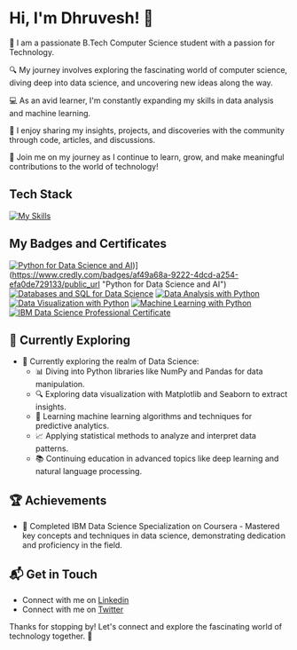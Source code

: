 # Hi, I'm Dhruvesh! 👋

👋 I am a passionate B.Tech Computer Science student with a passion for Technology.

🔍 My journey involves exploring the fascinating world of computer science, diving deep into data science, and uncovering new ideas along the way.

💻 As an avid learner, I'm constantly expanding my skills in data analysis and machine learning.

📝 I enjoy sharing my insights, projects, and discoveries with the community through code, articles, and discussions.

🌱 Join me on my journey as I continue to learn, grow, and make meaningful contributions to the world of technology!

## Tech Stack
[![My Skills](https://skillicons.dev/icons?i=py,r,anaconda)](https://skillicons.dev)

## My Badges and Certificates

<!--START_SECTION:badges-->


[![Python for Data Science and AI](https://images.credly.com/size/680x680/images/0571ab1d-f43b-43d9-9c68-8ebd0ebd61b7/Python_for_Data_Sci_and_AI_Foundational.png)](https://images.credly.com/size/680x680/images/0571ab1d-f43b-43d9-9c68-8ebd0ebd61b7/Python_for_Data_Sci_and_AI_Foundational.png))](https://www.credly.com/badges/af49a68a-9222-4dcd-a254-efa0de729133/public_url "Python for Data Science and AI")
[![Databases and SQL for Data Science](https://images.credly.com/size/680x680/images/594e0ab7-c864-4d9a-9987-3a903ec3f06a/Cognitive_Class_-_DB_and_SQL_for_Data_Sci.png)](https://www.credly.com/badges/dd88b0b3-91c1-44f1-ae63-17fb0f9fd493/public_url "Databases and SQL for Data Science")
[![Data Analysis with Python](https://images.credly.com/size/680x680/images/fa39f4f0-174a-4886-b821-6a37d42b8b3a/Cognitive_Class_-_Data_Analysis_w_Python.png)](https://www.credly.com/badges/f5534a92-d727-458e-b8a9-c9cdeef7013d/public_url "Data Analysis with Python")
[![Data Visualization with Python](https://images.credly.com/size/680x680/images/76326afb-199d-4250-a74f-01bc86dda118/Cognitive_Class_-_Data_Visual_w_Python.png)](https://www.credly.com/badges/0d90fc23-3afb-41c3-926a-24e2bad1b770/public_urll "Data Visualization with Python")
[![Machine Learning with Python](https://images.credly.com/size/680x680/images/5ae9bf9e-da6e-4cec-82eb-d2b4cfea9751/Machine_Learning_with_Python.png)](https://www.credly.com/badges/db5290da-b975-4552-a12b-f98294d6eb61/public_url "Machine Learning with Python")
[![IBM Data Science Professional Certificate](https://images.credly.com/size/680x680/images/b47e9b58-7f54-4981-b156-5e7d354c8215/Professional_Certificate_-_Data_Science.png)](https://www.credly.com/badges/9fffd1b8-6e5a-41ca-8b64-f74f30ad308b/public_url "IBM Data Science Professional Certificate")

## 🌱 Currently Exploring

- 🚀 Currently exploring the realm of Data Science:
  - 📊 Diving into Python libraries like NumPy and Pandas for data manipulation.
  - 🔍 Exploring data visualization with Matplotlib and Seaborn to extract insights.
  - 🤖 Learning machine learning algorithms and techniques for predictive analytics.
  - 📈 Applying statistical methods to analyze and interpret data patterns.
  - 📚 Continuing education in advanced topics like deep learning and natural language processing.
    
 ## 🏆 Achievements

- 🌟 Completed IBM Data Science Specialization on Coursera - Mastered key concepts and techniques in data science, demonstrating dedication and proficiency in the field.


## 📬 Get in Touch

- Connect with me on [Linkedin](https://www.linkedin.com/in/dhruvesh-bawane)
- Connect with me on [Twitter](https://twitter.com/dhruveshbawane)

Thanks for stopping by! Let's connect and explore the fascinating world of technology together. 🚀



<!--

Here are some ideas to get you started:

- 🔭 I’m currently working on ...
- 🌱 I’m currently learning ...
- 👯 I’m looking to collaborate on ...
- 🤔 I’m looking for help with ...
- 💬 Ask me about ...
- 📫 How to reach me: ...
- 😄 Pronouns: ...
- ⚡ Fun fact: ...
-->

